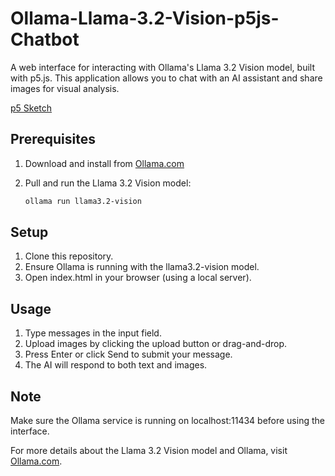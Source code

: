 # Ollama-Llama-3.2-Vision-p5js-Chatbot

A web interface for interacting with Ollama's Llama 3.2 Vision model, built with p5.js. This application allows you to chat with an AI assistant and share images for visual analysis.

[p5 Sketch](https://editor.p5js.org/ollama/sketches/1Q1Q6Q6Zw)

## Prerequisites

1. Download and install from [Ollama.com](https://ollama.com)

2. Pull and run the Llama 3.2 Vision model:

   ```sh
   ollama run llama3.2-vision
   ```

## Setup

1. Clone this repository.
2. Ensure Ollama is running with the llama3.2-vision model.
3. Open index.html in your browser (using a local server).

## Usage

1. Type messages in the input field.
2. Upload images by clicking the upload button or drag-and-drop.
3. Press Enter or click Send to submit your message.
4. The AI will respond to both text and images.

## Note

Make sure the Ollama service is running on localhost:11434 before using the interface.

For more details about the Llama 3.2 Vision model and Ollama, visit [Ollama.com](https://ollama.com/blog/llama3.2-vision).

